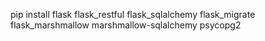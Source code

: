 pip install flask flask_restful flask_sqlalchemy flask_migrate flask_marshmallow marshmallow-sqlalchemy psycopg2